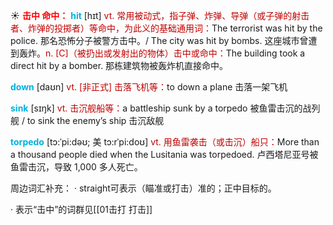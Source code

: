 ☀ <font color="red">**击中 命中：**</font>
<font color="sky blue">**hit**</font> [hɪt] 
<font color="#c00000">vt. 常用被动式，指子弹、炸弹、导弹（或子弹的射击者、炸弹的投掷者）等命中，为此义的基础通用词：</font>The terrorist was hit by the police. 那名恐怖分子被警方击中。/ The city was hit by bombs. 这座城市曾遭到轰炸。<font color="#c00000">n. [C]（被扔出或发射出的物体）击中或命中：</font>The building took a direct hit by a bomber. 那栋建筑物被轰炸机直接命中。

<font color="sky blue">**down**</font> [daʊn] 
<font color="#c00000">vt. [非正式] 击落飞机等：</font>to down a plane 击落一架飞机

<font color="sky blue">**sink**</font> [sɪŋk] 
<font color="#c00000">vt. 击沉舰船等：</font>a battleship sunk by a torpedo 被鱼雷击沉的战列舰 / to sink the enemy’s ship 击沉敌舰
           
<font color="sky blue">**torpedo**</font> [tɔ:ˈpi:dəʊ; 美 tɔ:rˈpi:doʊ]
<font color="#c00000">vt. 用鱼雷袭击（或击沉）船只：</font>More than a thousand people died when the Lusitania was torpedoed. 卢西塔尼亚号被鱼雷击沉，导致 1,000 多人死亡。

周边词汇补充：
· straight可表示（瞄准或打击）准的；正中目标的。

· 表示“击中”的词群见[[01击打 打击]]
